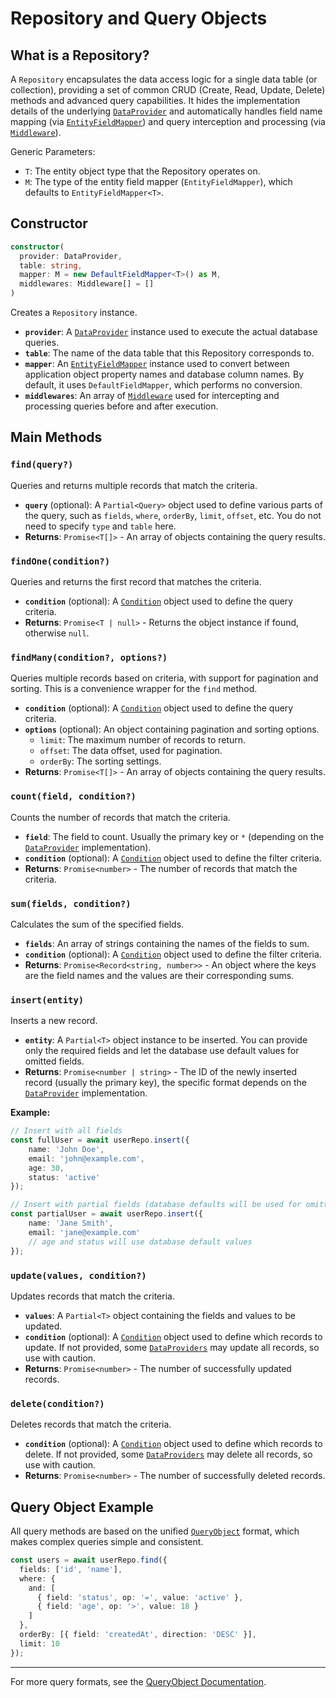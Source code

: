 # Repository and Query Objects

## What is a Repository?

A `Repository` encapsulates the data access logic for a single data table (or collection), providing a set of common CRUD (Create, Read, Update, Delete) methods and advanced query capabilities. It hides the implementation details of the underlying [`DataProvider`](./data-provider.md) and automatically handles field name mapping (via [`EntityFieldMapper`](./entity-field-mapper.md)) and query interception and processing (via [`Middleware`](./middleware.md)).

Generic Parameters:
- `T`: The entity object type that the Repository operates on.
- `M`: The type of the entity field mapper (`EntityFieldMapper`), which defaults to `EntityFieldMapper<T>`.

## Constructor

```typescript
constructor(
  provider: DataProvider,
  table: string,
  mapper: M = new DefaultFieldMapper<T>() as M,
  middlewares: Middleware[] = []
)
```
Creates a `Repository` instance.

- **`provider`**: A [`DataProvider`](./data-provider.md) instance used to execute the actual database queries.
- **`table`**: The name of the data table that this Repository corresponds to.
- **`mapper`**: An [`EntityFieldMapper`](./entity-field-mapper.md) instance used to convert between application object property names and database column names. By default, it uses `DefaultFieldMapper`, which performs no conversion.
- **`middlewares`**: An array of [`Middleware`](./middleware.md) used for intercepting and processing queries before and after execution.

## Main Methods

### `find(query?)`
Queries and returns multiple records that match the criteria.

- **`query`** (optional): A `Partial<Query>` object used to define various parts of the query, such as `fields`, `where`, `orderBy`, `limit`, `offset`, etc. You do not need to specify `type` and `table` here.
- **Returns**: `Promise<T[]>` - An array of objects containing the query results.

### `findOne(condition?)`
Queries and returns the first record that matches the criteria.

- **`condition`** (optional): A [`Condition`](./query-object.md#condition-details) object used to define the query criteria.
- **Returns**: `Promise<T | null>` - Returns the object instance if found, otherwise `null`.

### `findMany(condition?, options?)`
Queries multiple records based on criteria, with support for pagination and sorting. This is a convenience wrapper for the `find` method.

- **`condition`** (optional): A [`Condition`](./query-object.md#condition-details) object used to define the query criteria.
- **`options`** (optional): An object containing pagination and sorting options.
    - `limit`: The maximum number of records to return.
    - `offset`: The data offset, used for pagination.
    - `orderBy`: The sorting settings.
- **Returns**: `Promise<T[]>` - An array of objects containing the query results.

### `count(field, condition?)`
Counts the number of records that match the criteria.

- **`field`**: The field to count. Usually the primary key or `*` (depending on the [`DataProvider`](./data-provider.md) implementation).
- **`condition`** (optional): A [`Condition`](./query-object.md#condition-details) object used to define the filter criteria.
- **Returns**: `Promise<number>` - The number of records that match the criteria.

### `sum(fields, condition?)`
Calculates the sum of the specified fields.

- **`fields`**: An array of strings containing the names of the fields to sum.
- **`condition`** (optional): A [`Condition`](./query-object.md#condition-details) object used to define the filter criteria.
- **Returns**: `Promise<Record<string, number>>` - An object where the keys are the field names and the values are their corresponding sums.

### `insert(entity)`
Inserts a new record.

- **`entity`**: A `Partial<T>` object instance to be inserted. You can provide only the required fields and let the database use default values for omitted fields.
- **Returns**: `Promise<number | string>` - The ID of the newly inserted record (usually the primary key), the specific format depends on the [`DataProvider`](./data-provider.md) implementation.

**Example:**
```typescript
// Insert with all fields
const fullUser = await userRepo.insert({
    name: 'John Doe',
    email: 'john@example.com',
    age: 30,
    status: 'active'
});

// Insert with partial fields (database defaults will be used for omitted fields)
const partialUser = await userRepo.insert({
    name: 'Jane Smith',
    email: 'jane@example.com'
    // age and status will use database default values
});
```

### `update(values, condition?)`
Updates records that match the criteria.

- **`values`**: A `Partial<T>` object containing the fields and values to be updated.
- **`condition`** (optional): A [`Condition`](./query-object.md#condition-details) object used to define which records to update. If not provided, some [`DataProviders`](./data-provider.md) may update all records, so use with caution.
- **Returns**: `Promise<number>` - The number of successfully updated records.

### `delete(condition?)`
Deletes records that match the criteria.

- **`condition`** (optional): A [`Condition`](./query-object.md#condition-details) object used to define which records to delete. If not provided, some [`DataProviders`](./data-provider.md) may delete all records, so use with caution.
- **Returns**: `Promise<number>` - The number of successfully deleted records.

## Query Object Example

All query methods are based on the unified [`QueryObject`](./query-object.md) format, which makes complex queries simple and consistent.

```typescript
const users = await userRepo.find({
  fields: ['id', 'name'],
  where: {
    and: [
      { field: 'status', op: '=', value: 'active' },
      { field: 'age', op: '>', value: 18 }
    ]
  },
  orderBy: [{ field: 'createdAt', direction: 'DESC' }],
  limit: 10
});
```

---

For more query formats, see the [QueryObject Documentation](./query-object.md).
